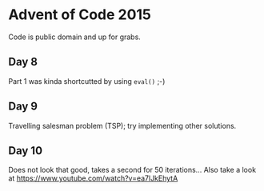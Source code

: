 # Advent of Code 2015

Code is public domain and up for grabs.

## Day 8
Part 1 was kinda shortcutted by using `eval()` ;-)

## Day 9
Travelling salesman problem (TSP); try implementing other solutions.

## Day 10
Does not look that good, takes a second for 50 iterations...
Also take a look at https://www.youtube.com/watch?v=ea7lJkEhytA
